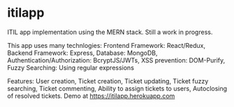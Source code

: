 # itilapp
ITIL app implementation using the MERN stack. Still a work in progress.

This app uses many technlogies:
Frontend Framework: React/Redux,
Backend Framework: Express,
Database: MongoDB,
Authentication/Authorization: BcryptJS/JWTs,
XSS prevention: DOM-Purify,
Fuzzy Searching: Using regular expressions

Features:
User creation,
Ticket creation,
Ticket updating,
Ticket fuzzy searching,
Ticket commenting,
Ability to assign tickets to users,
Autoclosing of resolved tickets. 
Demo at https://itilapp.herokuapp.com



